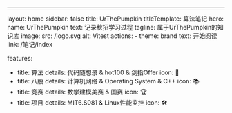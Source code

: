 ---
layout: home
sidebar: false
title: UrThePumpkin
titleTemplate: 算法笔记
hero:
  name: UrThePumpkin
  text: 记录秋招学习过程
  tagline: 属于UrThePumpkin的知识库
  image:
    src: /logo.svg
    alt: Vitest
  actions:
    - theme: brand
      text: 开始阅读
      link: /笔记/index

features:
  - title: 算法
    details: 代码随想录 & hot100 & 剑指Offer
    icon: 🧮
  - title: 八股
    details: 计算机网络 & Operating System & C++
    icon: 📚
  - title: 竞赛
    details: 数学建模美赛 & 国赛
    icon: 🏆
  - title: 项目
    details: MIT6.S081 & Linux性能监控
    icon: 🛠️


